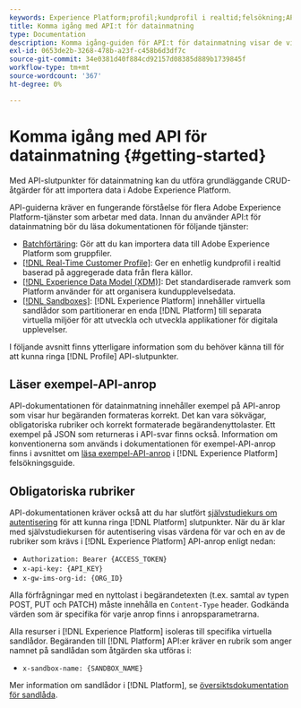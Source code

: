 ```yaml
---
keywords: Experience Platform;profil;kundprofil i realtid;felsökning;API
title: Komma igång med API:t för datainmatning
type: Documentation
description: Komma igång-guiden för API:t för datainmatning visar de viktigaste koncept och grundläggande funktioner som du behöver känna till innan du kan börja importera data till Experience Platform med API:er.
exl-id: 0653de2b-3268-478b-a23f-c458b6d3df7c
source-git-commit: 34e0381d40f884cd92157d08385d889b1739845f
workflow-type: tm+mt
source-wordcount: '367'
ht-degree: 0%

---
```


# Komma igång med API för datainmatning {#getting-started}

Med API-slutpunkter för datainmatning kan du utföra grundläggande CRUD-åtgärder för att importera data i Adobe Experience Platform.

API-guiderna kräver en fungerande förståelse för flera Adobe Experience Platform-tjänster som arbetar med data. Innan du använder API:t för datainmatning bör du läsa dokumentationen för följande tjänster:

* [Batchförtäring](./overview.md): Gör att du kan importera data till Adobe Experience Platform som gruppfiler.
* [[!DNL Real-Time Customer Profile]](../home.md): Ger en enhetlig kundprofil i realtid baserad på aggregerade data från flera källor.
* [[!DNL Experience Data Model (XDM)]](../../xdm/home.md): Det standardiserade ramverk som Platform använder för att organisera kundupplevelsedata.
* [[!DNL Sandboxes]](../../sandboxes/home.md): [!DNL Experience Platform] innehåller virtuella sandlådor som partitionerar en enda [!DNL Platform] till separata virtuella miljöer för att utveckla och utveckla applikationer för digitala upplevelser.

I följande avsnitt finns ytterligare information som du behöver känna till för att kunna ringa [!DNL Profile] API-slutpunkter.

## Läser exempel-API-anrop

API-dokumentationen för datainmatning innehåller exempel på API-anrop som visar hur begäranden formateras korrekt. Det kan vara sökvägar, obligatoriska rubriker och korrekt formaterade begärandenyttolaster. Ett exempel på JSON som returneras i API-svar finns också. Information om konventionerna som används i dokumentationen för exempel-API-anrop finns i avsnittet om [läsa exempel-API-anrop](../../landing/troubleshooting.md#how-do-i-format-an-api-request) i [!DNL Experience Platform] felsökningsguide.

## Obligatoriska rubriker

API-dokumentationen kräver också att du har slutfört [självstudiekurs om autentisering](https://www.adobe.com/go/platform-api-authentication-en) för att kunna ringa [!DNL Platform] slutpunkter. När du är klar med självstudiekursen för autentisering visas värdena för var och en av de rubriker som krävs i [!DNL Experience Platform] API-anrop enligt nedan:

* `Authorization: Bearer {ACCESS_TOKEN}`
* `x-api-key: {API_KEY}`
* `x-gw-ims-org-id: {ORG_ID}`

Alla förfrågningar med en nyttolast i begärandetexten (t.ex. samtal av typen POST, PUT och PATCH) måste innehålla en `Content-Type` header. Godkända värden som är specifika för varje anrop finns i anropsparametrarna.

Alla resurser i [!DNL Experience Platform] isoleras till specifika virtuella sandlådor. Begäranden till [!DNL Platform] API:er kräver en rubrik som anger namnet på sandlådan som åtgärden ska utföras i:

* `x-sandbox-name: {SANDBOX_NAME}`

Mer information om sandlådor i [!DNL Platform], se [översiktsdokumentation för sandlåda](../../sandboxes/home.md).
